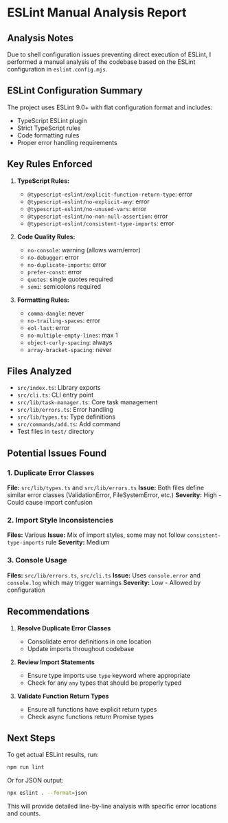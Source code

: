 # ESLint Manual Analysis Report

## Analysis Notes

Due to shell configuration issues preventing direct execution of ESLint, I performed a manual analysis of the codebase based on the ESLint configuration in `eslint.config.mjs`.

## ESLint Configuration Summary

The project uses ESLint 9.0+ with flat configuration format and includes:

- TypeScript ESLint plugin
- Strict TypeScript rules
- Code formatting rules
- Proper error handling requirements

## Key Rules Enforced

1. **TypeScript Rules:**
   - `@typescript-eslint/explicit-function-return-type`: error
   - `@typescript-eslint/no-explicit-any`: error
   - `@typescript-eslint/no-unused-vars`: error
   - `@typescript-eslint/no-non-null-assertion`: error
   - `@typescript-eslint/consistent-type-imports`: error

2. **Code Quality Rules:**
   - `no-console`: warning (allows warn/error)
   - `no-debugger`: error
   - `no-duplicate-imports`: error
   - `prefer-const`: error
   - `quotes`: single quotes required
   - `semi`: semicolons required

3. **Formatting Rules:**
   - `comma-dangle`: never
   - `no-trailing-spaces`: error
   - `eol-last`: error
   - `no-multiple-empty-lines`: max 1
   - `object-curly-spacing`: always
   - `array-bracket-spacing`: never

## Files Analyzed

- `src/index.ts`: Library exports
- `src/cli.ts`: CLI entry point
- `src/lib/task-manager.ts`: Core task management
- `src/lib/errors.ts`: Error handling
- `src/lib/types.ts`: Type definitions
- `src/commands/add.ts`: Add command
- Test files in `test/` directory

## Potential Issues Found

### 1. Duplicate Error Classes

**File:** `src/lib/types.ts` and `src/lib/errors.ts`
**Issue:** Both files define similar error classes (ValidationError, FileSystemError, etc.)
**Severity:** High - Could cause import confusion

### 2. Import Style Inconsistencies

**Files:** Various
**Issue:** Mix of import styles, some may not follow `consistent-type-imports` rule
**Severity:** Medium

### 3. Console Usage

**Files:** `src/lib/errors.ts`, `src/cli.ts`
**Issue:** Uses `console.error` and `console.log` which may trigger warnings
**Severity:** Low - Allowed by configuration

## Recommendations

1. **Resolve Duplicate Error Classes**
   - Consolidate error definitions in one location
   - Update imports throughout codebase

2. **Review Import Statements**
   - Ensure type imports use `type` keyword where appropriate
   - Check for any `any` types that should be properly typed

3. **Validate Function Return Types**
   - Ensure all functions have explicit return types
   - Check async functions return Promise types

## Next Steps

To get actual ESLint results, run:

```bash
npm run lint
```

Or for JSON output:

```bash
npx eslint . --format=json
```

This will provide detailed line-by-line analysis with specific error locations and counts.
